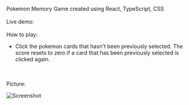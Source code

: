 Pokemon Memory Game created using React, TypeScript, CSS
<br>
<br>
Live demo:
<br>
<br>
How to play:
- Click the pokemon cards that hasn't been previously selected. The score resets to zero if a card that has been previously selected is clicked again.
<br>
<br>
Picture:
<br>

![Screenshot](https://user-images.githubusercontent.com/31109249/204939996-91e79b5a-7f55-4e70-a21c-136d9edb69bc.png)

